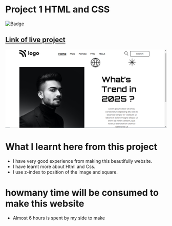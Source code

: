 # Project 1 HTML and CSS

![Badge](https://img.shields.io/badge/<LABEL>-<MESSAGE>-<COLOR>)

## [Link of live project](https://trending2025hero.netlify.app/)

![LCO](./view.png)

# What I learnt here from this project

- I have very good experience from making this beautifully website.
- I have learnt more about Html and Css.
- I use z-index to position of the image and square.

# howmany time will be consumed to make this website

- Almost 6 hours is spent by my side to make